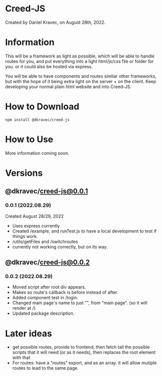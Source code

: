 # Creed-JS
Created by Daniel Kravec, on August 28th, 2022.

# Information
This will be a framework as light as possible, which will be able to handle routes for you, and put everything into a light html/js/css file or folder for you. or it could also be hosted via express.

You will be able to have components and routes simliar other frameworks, but with the hope of it being extra light on the server + on the client. Keep developing your normal plain html website and into Creed-JS.

# How to Download
```
npm install @dkravec/creed-js
```

# How to Use
More information coming soon.

# Versions

## @dkravec/creed-js@0.0.1
### 0.0.1 (2022.08.29)
Created August 28/29, 2022
- Uses express currently
- Created /example, and runTest.js to have a local development to test if things work.
- /utils/getFiles and /switchroutes
- currently not working correctly, but on its way.

## @dkravec/creed-js@0.0.2
### 0.0.2 (2022.08.29)
- Moved script after root div appears.
- Makes so route's callback is before instead of after.
- Added component test in /login.
- Changed main page's name to just "", from "main page". (so it will render at /)
- Updated package description.


# Later ideas
- get possible routes, provide to frontend, then fetch tall the possible scripts that it will need (or as it needs), then replaces the root element with that
- For routes: have a "routes" export, and as an array. it will allow mutiple routes to lead to the same page.